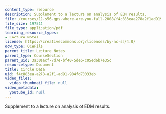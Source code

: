 ```yaml
---
content_type: resource
description: Supplement to a lecture on analysis of EDM results.
file: /courses/12-s56-gps-where-are-you-fall-2008/f4c883eaa278a2f1ad91984fd70033eb_circledata_sol08.pdf
file_size: 197514
file_type: application/pdf
learning_resource_types:
- Lecture Notes
license: https://creativecommons.org/licenses/by-nc-sa/4.0/
ocw_type: OCWFile
parent_title: Lecture Notes
parent_type: CourseSection
parent_uid: 3a30eacf-7d7e-bf40-5de5-c05ed6b7e35c
resourcetype: Document
title: Circle Data
uid: f4c883ea-a278-a2f1-ad91-984fd70033eb
video_files:
  video_thumbnail_file: null
video_metadata:
  youtube_id: null
---
```

Supplement to a lecture on analysis of EDM results.